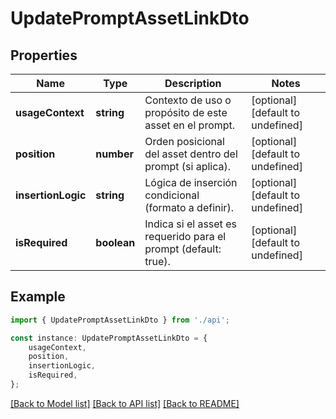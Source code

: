 # UpdatePromptAssetLinkDto


## Properties

Name | Type | Description | Notes
------------ | ------------- | ------------- | -------------
**usageContext** | **string** | Contexto de uso o propósito de este asset en el prompt. | [optional] [default to undefined]
**position** | **number** | Orden posicional del asset dentro del prompt (si aplica). | [optional] [default to undefined]
**insertionLogic** | **string** | Lógica de inserción condicional (formato a definir). | [optional] [default to undefined]
**isRequired** | **boolean** | Indica si el asset es requerido para el prompt (default: true). | [optional] [default to undefined]

## Example

```typescript
import { UpdatePromptAssetLinkDto } from './api';

const instance: UpdatePromptAssetLinkDto = {
    usageContext,
    position,
    insertionLogic,
    isRequired,
};
```

[[Back to Model list]](../README.md#documentation-for-models) [[Back to API list]](../README.md#documentation-for-api-endpoints) [[Back to README]](../README.md)
